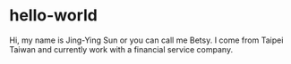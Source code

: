 # hello-world

Hi, my name is Jing-Ying Sun or you can call me Betsy. 
I come from Taipei Taiwan and currently work with a financial service company.
